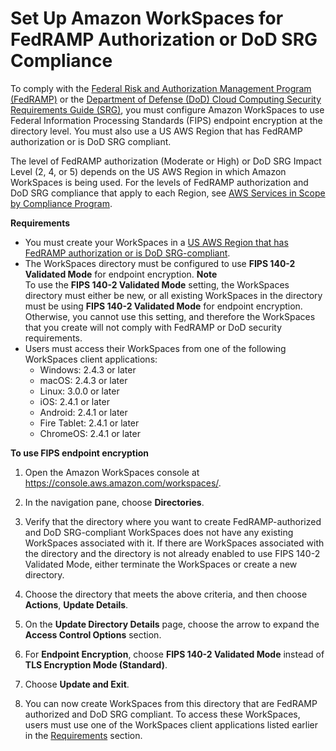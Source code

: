 # Set Up Amazon WorkSpaces for FedRAMP Authorization or DoD SRG Compliance<a name="fips-encryption"></a>

To comply with the [Federal Risk and Authorization Management Program \(FedRAMP\)](https://aws.amazon.com/compliance/fedramp/) or the [Department of Defense \(DoD\) Cloud Computing Security Requirements Guide \(SRG\)](https://aws.amazon.com/compliance/dod/), you must configure Amazon WorkSpaces to use Federal Information Processing Standards \(FIPS\) endpoint encryption at the directory level\. You must also use a US AWS Region that has FedRAMP authorization or is DoD SRG compliant\.

The level of FedRAMP authorization \(Moderate or High\) or DoD SRG Impact Level \(2, 4, or 5\) depends on the US AWS Region in which Amazon WorkSpaces is being used\. For the levels of FedRAMP authorization and DoD SRG compliance that apply to each Region, see [AWS Services in Scope by Compliance Program](https://aws.amazon.com/compliance/services-in-scope/)\.

**Requirements**
+ You must create your WorkSpaces in a [US AWS Region that has FedRAMP authorization or is DoD SRG\-compliant](https://aws.amazon.com/compliance/services-in-scope/)\.
+ The WorkSpaces directory must be configured to use **FIPS 140\-2 Validated Mode** for endpoint encryption\.
**Note**  
To use the **FIPS 140\-2 Validated Mode** setting, the WorkSpaces directory must either be new, or all existing WorkSpaces in the directory must be using **FIPS 140\-2 Validated Mode** for endpoint encryption\. Otherwise, you cannot use this setting, and therefore the WorkSpaces that you create will not comply with FedRAMP or DoD security requirements\.
+ Users must access their WorkSpaces from one of the following WorkSpaces client applications:
  + Windows: 2\.4\.3 or later
  + macOS: 2\.4\.3 or later
  + Linux: 3\.0\.0 or later
  + iOS: 2\.4\.1 or later
  + Android: 2\.4\.1 or later
  + Fire Tablet: 2\.4\.1 or later
  + ChromeOS: 2\.4\.1 or later

**To use FIPS endpoint encryption**

1. Open the Amazon WorkSpaces console at [https://console\.aws\.amazon\.com/workspaces/](https://console.aws.amazon.com/workspaces/)\.

1. In the navigation pane, choose **Directories**\.

1. Verify that the directory where you want to create FedRAMP\-authorized and DoD SRG\-compliant WorkSpaces does not have any existing WorkSpaces associated with it\. If there are WorkSpaces associated with the directory and the directory is not already enabled to use FIPS 140\-2 Validated Mode, either terminate the WorkSpaces or create a new directory\.

1. Choose the directory that meets the above criteria, and then choose **Actions**, **Update Details**\.

1. On the **Update Directory Details** page, choose the arrow to expand the **Access Control Options** section\.

1. For **Endpoint Encryption**, choose **FIPS 140\-2 Validated Mode** instead of **TLS Encryption Mode \(Standard\)**\.

1. Choose **Update and Exit**\.

1. You can now create WorkSpaces from this directory that are FedRAMP authorized and DoD SRG compliant\. To access these WorkSpaces, users must use one of the WorkSpaces client applications listed earlier in the [Requirements](#fedramp-requirements) section\.